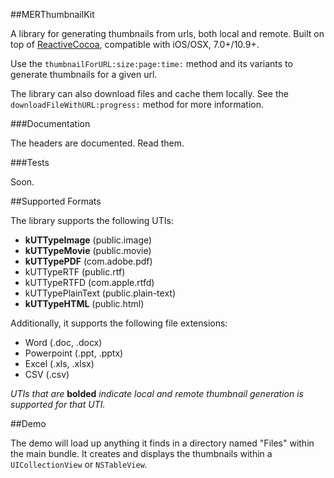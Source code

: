 ##MERThumbnailKit

A library for generating thumbnails from urls, both local and remote. Built on top of [ReactiveCocoa](https://github.com/ReactiveCocoa/ReactiveCocoa), compatible with iOS/OSX, 7.0+/10.9+.

Use the `thumbnailForURL:size:page:time:` method and its variants to generate thumbnails for a given url.

The library can also download files and cache them locally. See the `downloadFileWithURL:progress:` method for more information.

###Documentation

The headers are documented. Read them.

###Tests

Soon.

##Supported Formats

The library supports the following UTIs:

* **kUTTypeImage** (public.image)
* **kUTTypeMovie** (public.movie)
* **kUTTypePDF** (com.adobe.pdf)
* kUTTypeRTF (public.rtf)
* kUTTypeRTFD (com.apple.rtfd)
* kUTTypePlainText (public.plain-text)
* **kUTTypeHTML** (public.html)

Additionally, it supports the following file extensions:

* Word (.doc, .docx)
* Powerpoint (.ppt, .pptx)
* Excel (.xls, .xlsx)
* CSV (.csv)

*UTIs that are* **bolded** *indicate local and remote thumbnail generation is supported for that UTI.*

##Demo

The demo will load up anything it finds in a directory named "Files" within the main bundle. It creates and displays the thumbnails within a `UICollectionView` or `NSTableView`.